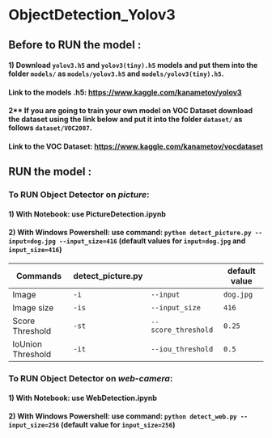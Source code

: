 # ObjectDetection_Yolov3


## Before to RUN the model :

#### 1) Download `yolov3.h5` and `yolov3(tiny).h5` models and put them into the folder `models/` as `models/yolov3.h5` and `models/yolov3(tiny).h5`.
#### Link to the models .h5: https://www.kaggle.com/kanametov/yolov3
#### 2** If you are going to train your own model on VOC Dataset download the dataset using the link below and put it into the folder `dataset/` as follows `dataset/VOC2007`.
#### Link to the VOC Dataset: https://www.kaggle.com/kanametov/vocdataset

## RUN the model :

### To RUN Object Detector on *picture*:

#### 1) With Notebook: use PictureDetection.ipynb
#### 2) With Windows Powershell: use command: `python detect_picture.py --input=dog.jpg --input_size=416` (default values for `input=dog.jpg` and `input_size=416`)

| Commands         | detect_picture.py |                    |  default value   |
|------------------|-------------------|--------------------|------------------|
|   Image          |   `-i`            | `--input`          |    `dog.jpg`     |
|Image size        |   `-is`           |`--input_size`      |    `416`         |
|Score Threshold   |   `-st`           |`--score_threshold` |    `0.25`        |
|IoUnion Threshold |   `-it`           |`--iou_threshold`   |    `0.5`         |

### To RUN Object Detector on *web-camera*:

#### 1) With Notebook: use WebDetection.ipynb
#### 2) With Windows Powershell: use command: `python detect_web.py --input_size=256` (default value for `input_size=256`)

